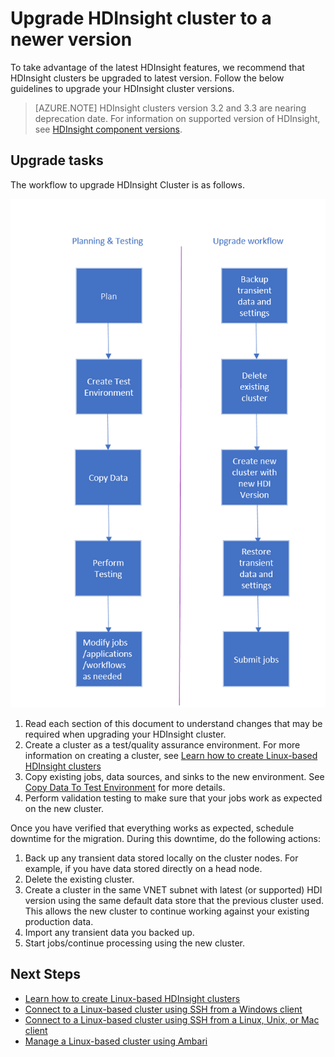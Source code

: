<properties
    pageTitle="Migrate from Windows-based HDInsight to Linux-based HDInsight -Azure | Azure"
    description="Learn how to migrate from a Windows-based HDInsight cluster to a Linux-based HDInsight cluster."
    services="hdinsight"
    documentationcenter=""
    author="bhanupr"
    manager="asadk"
    editor="bhanupr" />
<tags
    ms.assetid="60eb573c-e639-4815-9fc6-ea8b106d8dbc"
    ms.service="hdinsight"
    ms.devlang="na"
    ms.topic="article"
    ms.tgt_pltfrm="na"
    ms.workload="big-data"
    ms.date="01/11/2017"
    wacn.date=""
    ms.author="bhanupr" />

# Upgrade HDInsight cluster to a newer version
To take advantage of the latest HDInsight features, we recommend that HDInsight clusters be upgraded to latest version. 
Follow the below guidelines to upgrade your HDInsight cluster versions.

> [AZURE.NOTE]
> HDInsight clusters version 3.2 and 3.3 are nearing deprecation date. For information on supported version of HDInsight, see [HDInsight component versions](/documentation/articles/hdinsight-component-versioning/#supported-hdinsight-versions).
>
>

## Upgrade tasks
The workflow to upgrade HDInsight Cluster is as follows.

![Upgrade workflow diagram](./media/hdinsight-upgrade-cluster/upgrade-workflow.png)

1. Read each section of this document to understand changes that may be required when upgrading your HDInsight cluster.
2. Create a cluster as a test/quality assurance environment. For more information on creating a cluster, see [Learn how to create Linux-based HDInsight clusters](/documentation/articles/hdinsight-hadoop-provision-linux-clusters/)
3. Copy existing jobs, data sources, and sinks to the new environment. See [Copy Data To Test Environment](/documentation/articles/hdinsight-migrate-from-windows-to-linux/#copy-data-to-the-test-environment) for more details.
4. Perform validation testing to make sure that your jobs work as expected on the new cluster.

Once you have verified that everything works as expected, schedule
downtime for the migration. During this downtime, do the following
actions:

1.	Back up any transient data stored locally on the cluster nodes. For example, if you have data stored directly on a head node.
2.	Delete the existing cluster.
3.	Create a cluster in the same VNET subnet with latest (or supported) HDI version using the same default data store that the previous cluster used. This allows the new cluster to continue working against your existing production data.
4.	Import any transient data you backed up.
5.	Start jobs/continue processing using the new cluster.

## Next Steps
* [Learn how to create Linux-based HDInsight clusters](/documentation/articles/hdinsight-hadoop-provision-linux-clusters/)
* [Connect to a Linux-based cluster using SSH from a Windows client](/documentation/articles/hdinsight-hadoop-linux-use-ssh-windows/)
* [Connect to a Linux-based cluster using SSH from a Linux, Unix, or Mac client](/documentation/articles/hdinsight-hadoop-linux-use-ssh-unix/)
* [Manage a Linux-based cluster using Ambari](/documentation/articles/hdinsight-hadoop-manage-ambari/)